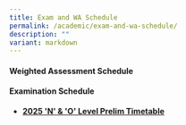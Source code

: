 ```yaml
---
title: Exam and WA Schedule
permalink: /academic/exam-and-wa-schedule/
description: ""
variant: markdown
---
```

#### **Weighted Assessment Schedule**


#### **Examination  Schedule**

* [**2025 'N' & 'O' Level Prelim Timetable** ](https://docs.google.com/spreadsheets/d/1EBOECggxruxP1GfDUkuDSgh6nlxbZ-i5b1myc9qsKyg)